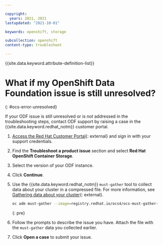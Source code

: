 ```yaml
---

copyright:
  years: 2021, 2021
lastupdated: "2021-10-01"

keywords: openshift, storage

subcollection: openshift
content-type: troubleshoot

---
```


{{site.data.keyword.attribute-definition-list}}



# What if my OpenShift Data Foundation issue is still unresolved?
{: #ocs-error-unresolved}

If your ODF issue is still unresolved or is not addressed in the troubleshooting steps, contact ODF support by raising a case in the {{site.data.keyword.redhat_notm}} customer portal.

1. [Access the Red Hat Customer Portal](https://access.redhat.com){: external} and sign in with your support credentials. 

2. Find the **Troubleshoot a product issue** section and select **Red Hat OpenShift Container Storage**.

3. Select the version of your ODF instance.

4. Click **Continue**.

4. Use the {{site.data.keyword.redhat_notm}} `must-gather` tool to collect data about your cluster in a compressed file. For more information, see [Gathering data about your cluster](https://docs.openshift.com/container-platform/4.6/support/gathering-cluster-data.html#gathering-data-specific-features_gathering-cluster-data){: external}.
    ```sh
    oc adm must-gather --image=registry.redhat.io/ocs4/ocs-must-gather-rhel8:latest --dest-dir=ocs_mustgather
    ```
    {: pre}

5. Follow the prompts to describe the issue you have. Attach the file with the `must-gather` data you collected earlier.

6. Click **Open a case** to submit your issue. 









